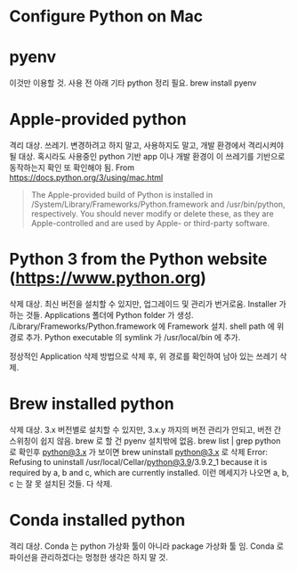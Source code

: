 Configure Python on Mac
=======================

# pyenv

이것만 이용할 것.
사용 전 아래 기타 python 정리 필요.
brew install pyenv


# Apple-provided python

격리 대상.
쓰레기.
변경하려고 하지 말고, 사용하지도 말고, 개발 환경에서 격리시켜야 될 대상.
혹시라도 사용중인 python 기반 app 이나 개발 환경이 이 쓰레기를 기반으로 동작하는지 확인 또 확인해야 됨.
From https://docs.python.org/3/using/mac.html
> The Apple-provided build of Python is installed in /System/Library/Frameworks/Python.framework and /usr/bin/python, respectively. You should never modify or delete these, as they are Apple-controlled and are used by Apple- or third-party software.


# Python 3 from the Python website (https://www.python.org)

삭제 대상.
최신 버전을 설치할 수 있지만, 업그레이드 및 관리가 번거로움.
Installer 가 하는 것들.
Applications 폴더에 Python folder 가 생성.
/Library/Frameworks/Python.framework 에 Framework 설치.
shell path 에 위 경로 추가.
Python executable 의 symlink 가 /usr/local/bin 에 추가.

정상적인 Application 삭제 방법으로 삭제 후, 위 경로를 확인하여 남아 있는 쓰레기 삭제.


# Brew installed python

삭제 대상.
3.x 버전별로 설치할 수 있지만, 3.x.y 까지의 버전 관리가 안되고, 버전 간 스위칭이 쉽지 않음.
brew 로 할 건 pyenv 설치밖에 없음.
brew list | grep python 로 확인후 python@3.x 가 보이면
brew uninstall python@3.x 로 삭제
Error: Refusing to uninstall /usr/local/Cellar/python@3.9/3.9.2_1
because it is required by a, b and c, which are currently installed.
이런 메세지가 나오면 a, b, c 는 잘 못 설치된 것들. 다 삭제.


# Conda installed python

격리 대상.
Conda 는 python 가상화 툴이 아니라 package 가상화 툴 임. Conda 로 파이선을 관리하겠다는 멍청한 생각은 하지 말 것.

